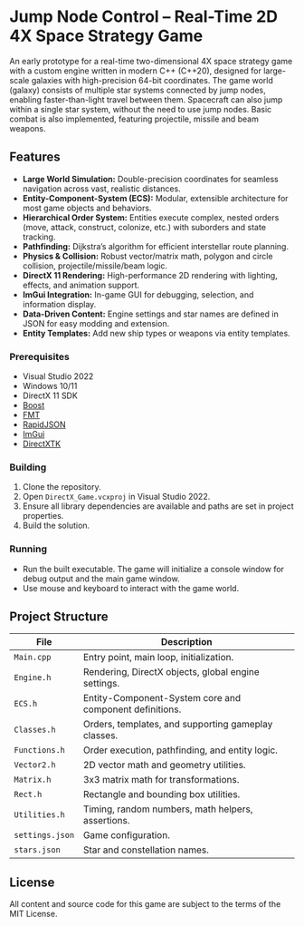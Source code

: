 # Jump Node Control – Real-Time 2D 4X Space Strategy Game

An early prototype for a real-time two-dimensional 4X space strategy game with a custom engine written in modern C++ (C++20), designed for large-scale galaxies with high-precision 64-bit coordinates. The game world (galaxy) consists of multiple star systems connected by jump nodes, enabling faster-than-light travel between them. Spacecraft can also jump within a single star system, without the need to use jump nodes. Basic combat is also implemented, featuring projectile, missile and beam weapons.

## Features

- **Large World Simulation:** Double-precision coordinates for seamless navigation across vast, realistic distances.
- **Entity-Component-System (ECS):** Modular, extensible architecture for most game objects and behaviors.
- **Hierarchical Order System:** Entities execute complex, nested orders (move, attack, construct, colonize, etc.) with suborders and state tracking.
- **Pathfinding:** Dijkstra’s algorithm for efficient interstellar route planning.
- **Physics & Collision:** Robust vector/matrix math, polygon and circle collision, projectile/missile/beam logic.
- **DirectX 11 Rendering:** High-performance 2D rendering with lighting, effects, and animation support.
- **ImGui Integration:** In-game GUI for debugging, selection, and information display.
- **Data-Driven Content:** Engine settings and star names are defined in JSON for easy modding and extension.
- **Entity Templates:** Add new ship types or weapons via entity templates.

### Prerequisites

- Visual Studio 2022
- Windows 10/11
- DirectX 11 SDK
- [Boost](https://www.boost.org/)
- [FMT](https://fmt.dev/)
- [RapidJSON](https://rapidjson.org/)
- [ImGui](https://github.com/ocornut/imgui)
- [DirectXTK](https://github.com/microsoft/DirectXTK)

### Building

1. Clone the repository.
2. Open `DirectX_Game.vcxproj` in Visual Studio 2022.
3. Ensure all library dependencies are available and paths are set in project properties.
4. Build the solution.

### Running

- Run the built executable. The game will initialize a console window for debug output and the main game window.
- Use mouse and keyboard to interact with the game world.

## Project Structure

| File             | Description                                                      |
|------------------|------------------------------------------------------------------|
| `Main.cpp`       | Entry point, main loop, initialization.                          |
| `Engine.h`       | Rendering, DirectX objects, global engine settings.              |
| `ECS.h`          | Entity-Component-System core and component definitions.          |
| `Classes.h`      | Orders, templates, and supporting gameplay classes.              |
| `Functions.h`    | Order execution, pathfinding, and entity logic.                  |
| `Vector2.h`      | 2D vector math and geometry utilities.                           |
| `Matrix.h`       | 3x3 matrix math for transformations.                             |
| `Rect.h`         | Rectangle and bounding box utilities.                            |
| `Utilities.h`    | Timing, random numbers, math helpers, assertions.                |
| `settings.json`  | Game configuration.                                              |
| `stars.json`     | Star and constellation names.                                    |

## License

All content and source code for this game are subject to the terms of the MIT License.